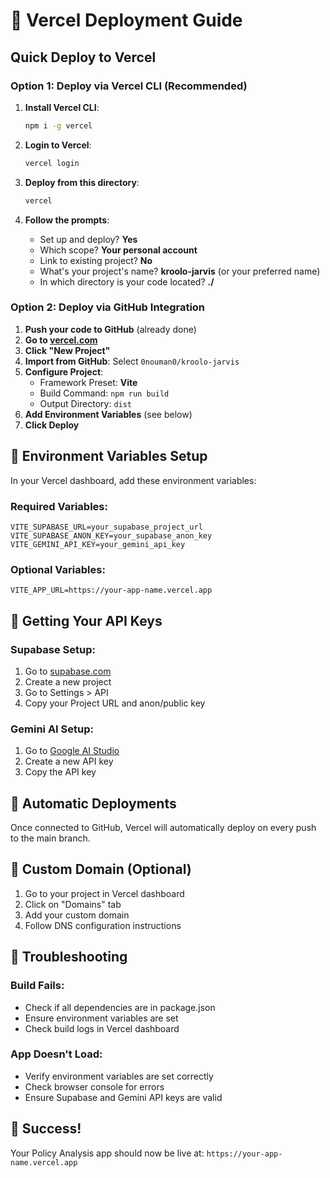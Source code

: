 # 🚀 Vercel Deployment Guide

## Quick Deploy to Vercel

### Option 1: Deploy via Vercel CLI (Recommended)

1. **Install Vercel CLI**:
   ```bash
   npm i -g vercel
   ```

2. **Login to Vercel**:
   ```bash
   vercel login
   ```

3. **Deploy from this directory**:
   ```bash
   vercel
   ```

4. **Follow the prompts**:
   - Set up and deploy? **Yes**
   - Which scope? **Your personal account**
   - Link to existing project? **No**
   - What's your project's name? **kroolo-jarvis** (or your preferred name)
   - In which directory is your code located? **./**

### Option 2: Deploy via GitHub Integration

1. **Push your code to GitHub** (already done)
2. **Go to [vercel.com](https://vercel.com)**
3. **Click "New Project"**
4. **Import from GitHub**: Select `0nouman0/kroolo-jarvis`
5. **Configure Project**:
   - Framework Preset: **Vite**
   - Build Command: `npm run build`
   - Output Directory: `dist`
6. **Add Environment Variables** (see below)
7. **Click Deploy**

## 🔧 Environment Variables Setup

In your Vercel dashboard, add these environment variables:

### Required Variables:
```
VITE_SUPABASE_URL=your_supabase_project_url
VITE_SUPABASE_ANON_KEY=your_supabase_anon_key
VITE_GEMINI_API_KEY=your_gemini_api_key
```

### Optional Variables:
```
VITE_APP_URL=https://your-app-name.vercel.app
```

## 📝 Getting Your API Keys

### Supabase Setup:
1. Go to [supabase.com](https://supabase.com)
2. Create a new project
3. Go to Settings > API
4. Copy your Project URL and anon/public key

### Gemini AI Setup:
1. Go to [Google AI Studio](https://makersuite.google.com)
2. Create a new API key
3. Copy the API key

## 🔄 Automatic Deployments

Once connected to GitHub, Vercel will automatically deploy on every push to the main branch.

## 📱 Custom Domain (Optional)

1. Go to your project in Vercel dashboard
2. Click on "Domains" tab
3. Add your custom domain
4. Follow DNS configuration instructions

## 🐛 Troubleshooting

### Build Fails:
- Check if all dependencies are in package.json
- Ensure environment variables are set
- Check build logs in Vercel dashboard

### App Doesn't Load:
- Verify environment variables are set correctly
- Check browser console for errors
- Ensure Supabase and Gemini API keys are valid

## 🎉 Success!

Your Policy Analysis app should now be live at: `https://your-app-name.vercel.app`
